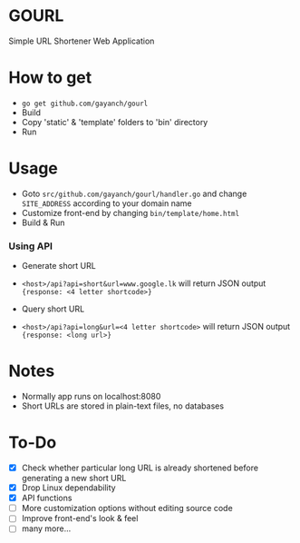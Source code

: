 # GOURL
 Simple URL Shortener Web Application

# How to get
* `go get github.com/gayanch/gourl`
* Build
* Copy 'static' & 'template' folders to 'bin' directory
* Run

# Usage
 * Goto `src/github.com/gayanch/gourl/handler.go` and change `SITE_ADDRESS` according to your domain name
 * Customize front-end by changing `bin/template/home.html`
 * Build & Run

### Using API
 * Generate short URL
  * `<host>/api?api=short&url=www.google.lk` will return JSON output `{response: <4 letter shortcode>}`

 * Query short URL
  * `<host>/api?api=long&url=<4 letter shortcode>` will return JSON output `{response: <long url>}`


# Notes
* Normally app runs on localhost:8080
* Short URLs are stored in plain-text files, no databases

# To-Do
- [x] Check whether particular long URL is already shortened before generating a new short URL
- [x] Drop Linux dependability
- [x] API functions
- [ ] More customization options without editing source code
- [ ] Improve front-end's look & feel
- [ ] many more...

